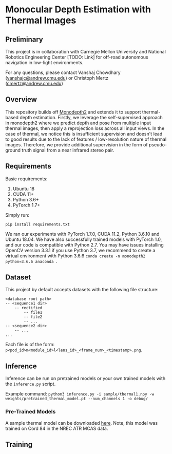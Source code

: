 # Monocular Depth Estimation with Thermal Images

## Preliminary

This project is in collaboration with Carnegie Mellon University and National Robotics Engineering Center [TODO: Link] for off-road autonomous navigation in low-light environments. 

For any questions, please contact Vanshaj Chowdhary (vanshajc@andrew.cmu.edu) or Christoph Mertz (cmertz@andrew.cmu.edu)


## Overview

This repository builds off [Monodepth2](https://github.com/nianticlabs/monodepth2) and extends it to support thermal-based depth estimation. Firstly, we leverage the self-supervised approach in monodepth2 where we predict depth and pose from multiple input thermal images, then apply a reprojection loss across all input views. In the case of thermal, we notice this is insufficient supervision and doesn't lead to good results due to the lack of features / low-resolution nature of thermal images. Therefore, we provide additional supervision in the form of pseudo-ground truth signal from a near infrared stereo pair.


## Requirements

Basic requirements:

1. Ubuntu 18
2. CUDA 11+
3. Python 3.6+
4. PyTorch 1.7+


Simply run:
```shell
pip install requirements.txt
```
We ran our experiments with PyTorch 1.7.0, CUDA 11.2, Python 3.6.10 and Ubuntu 18.04.
We have also successfully trained models with PyTorch 1.0, and our code is compatible with Python 2.7. You may have issues installing OpenCV version 3.3.1 if you use Python 3.7, we recommend to create a virtual environment with Python 3.6.6 `conda create -n monodepth2 python=3.6.6 anaconda `.



## Dataset

This project by default accepts datasets with the following file structure:

```
<database root path>
-- <sequence1 dir>
    -- rectified
        -- file1
        -- file2
        -- ...
-- <sequence2 dir>
    -- ...
...
```

Each file is of the form: `p<pod_id>m<module_id>l<lens_id>_<frame_num>_<timestamp>.png`.


## Inference

Inference can be run on pretrained models or your own trained models with the `inference.py` script.

Example command: `python3 inference.py -i sample/thermal1.npy -w weights/pretrained_thermal_model.pt --num_channels 1 -o debug/`


### Pre-Trained Models

A sample thermal model can be downloaded [here](https://drive.google.com/file/d/1GQTdDTH_Fa_XKJG7XBcqj4Swn9sIDL2T/view?usp=sharing). Note, this model was trained on Cord 84 in the NREC ATR MCAS data.


## Training

